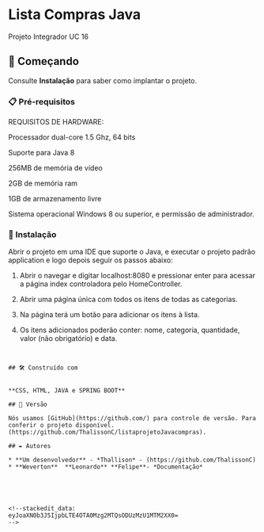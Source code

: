 # Lista Compras Java

Projeto Integrador UC 16

## 🚀 Começando

Consulte **Instalação** para saber como implantar o projeto.

### 📋 Pré-requisitos

REQUISITOS DE HARDWARE:

Processador dual-core 1.5 Ghz, 64 bits

Suporte para Java 8

256MB de memória de vídeo

2GB de memória ram

1GB de armazenamento livre

Sistema operacional Windows 8 ou superior, e permissão de administrador.

### 🔧 Instalação


Abrir o projeto em uma IDE que suporte o Java, e executar o projeto padrão application e logo depois seguir os passos abaixo:

1.  Abrir o navegar e digitar localhost:8080 e pressionar enter para acessar a página index controladora pelo HomeController.
    
2.  Abrir uma página única com todos os itens de todas as categorias.
    
3.  Na página terá um botão para adicionar os itens à lista.
    
1.  Os itens adicionados poderão conter: nome, categoria, quantidade, valor (não obrigatório) e data.
```


## 🛠️ Construído com


**CSS, HTML, JAVA e SPRING BOOT**

## 📌 Versão

Nós usamos [GitHub](https://github.com/) para controle de versão. Para conferir o projeto disponível. (https://github.com/ThalissonC/listaprojetoJavacompras). 

## ✒️ Autores

* **Um desenvolvedor** - *Thallison* - (https://github.com/ThalissonC)
* **Weverton**  **Leonardo** **Felipe**- *Documentação* 





<!--stackedit_data:
eyJoaXN0b3J5IjpbLTE4OTA0Mzg2MTQsODUzMzU1MTM2XX0=
-->

